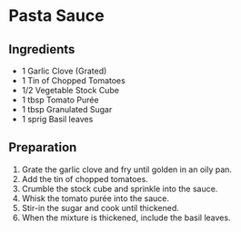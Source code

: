 # Pasta Sauce

## Ingredients

- 1 Garlic Clove (Grated)
- 1 Tin of Chopped Tomatoes
- 1/2 Vegetable Stock Cube
- 1 tbsp Tomato Purée
- 1 tbsp Granulated Sugar
- 1 sprig Basil leaves

## Preparation

1. Grate the garlic clove and fry until golden in an oily pan.
2. Add the tin of chopped tomatoes.
3. Crumble the stock cube and sprinkle into the sauce.
4. Whisk the tomato purée into the sauce.
5. Stir-in the sugar and cook until thickened.
6. When the mixture is thickened, include the basil leaves.
